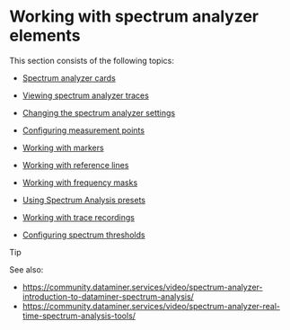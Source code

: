 # Working with spectrum analyzer elements

This section consists of the following topics:

- [Spectrum analyzer cards](Spectrum_analyzer_cards.md)

- [Viewing spectrum analyzer traces](Viewing_spectrum_analyzer_traces.md)

- [Changing the spectrum analyzer settings](Changing_the_spectrum_analyzer_settings.md)

- [Configuring measurement points](Configuring_measurement_points.md)

- [Working with markers](Working_with_markers.md)

- [Working with reference lines](Working_with_reference_lines.md)

- [Working with frequency masks](Working_with_frequency_masks.md)

- [Using Spectrum Analysis presets](Using_Spectrum_Analysis_presets.md)

- [Working with trace recordings](Working_with_trace_recordings.md)

- [Configuring spectrum thresholds](Configuring_spectrum_thresholds.md)

> [!TIP]
> See also:
> -  <https://community.dataminer.services/video/spectrum-analyzer-introduction-to-dataminer-spectrum-analysis/>
> -  <https://community.dataminer.services/video/spectrum-analyzer-real-time-spectrum-analysis-tools/>
>
